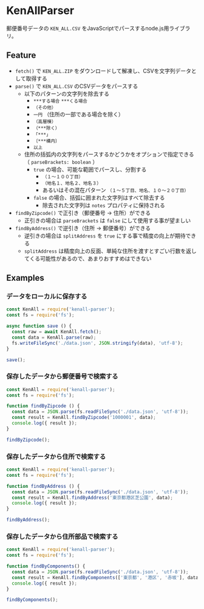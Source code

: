 # KenAllParser

郵便番号データの `KEN_ALL.CSV` をJavaScriptでパースするnode.js用ライブラリ。

## Feature

- `fetch()` で `KEN_ALL.ZIP` をダウンロードして解凍し、CSVを文字列データとして取得する
- `parse()` で `KEN_ALL.CSV` のCSVデータをパースする
  - 以下のパターンの文字列を除去する
    - `***する場合` `***くる場合`
    - `（その他）`
    - `一円` （住所の一部である場合を除く）
    - `（高層棟）`
    - `（***除く）`
    - `「***」`
    - `〔***構内〕`
    - `以上`
  - 住所の括弧内の文字列をパースするかどうかをオプションで指定できる（ `parseBrackets: boolean` ）
    - `true` の場合、可能な範囲でパースし、分割する
      - `（１～１００丁目）`
      - `（地名１、地名２、地名３）`
      - あるいはその混在パターン `（１～５丁目、地名、１０～２０丁目）`
    - `false` の場合、括弧に囲まれた文字列はすべて除去する
      - 除去された文字列は `notes` プロパティに保持される
- `findByZipcode()` で正引き（郵便番号 -> 住所）ができる
  - 正引きの場合は `parseBrackets` は `false` にして使用する事が望ましい
- `findByAddress()` で逆引き（住所 -> 郵便番号）ができる
  - 逆引きの場合は `splitAddress` を `true` にする事で精度の向上が期待できる
  - `splitAddress` は精度向上の反面、単純な住所を渡すとすごい行数を返してくる可能性があるので、あまりおすすめはできない


## Examples

### データをローカルに保存する

```js
const KenAll = require('kenall-parser');
const fs = require('fs');

async function save () {
  const raw = await KenAll.fetch();
  const data = KenAll.parse(raw);
  fs.writeFileSync('./data.json', JSON.stringify(data), 'utf-8');
}

save();
```

### 保存したデータから郵便番号で検索する

```js
const KenAll = require('kenall-parser');
const fs = require('fs');

function findByZipcode () {
  const data = JSON.parse(fs.readFileSync('./data.json', 'utf-8'));
  const result = KenAll.findByZipcode('1000001', data);
  console.log({ result });
}

findByZipcode();
```

### 保存したデータから住所で検索する

```js
const KenAll = require('kenall-parser');
const fs = require('fs');

function findByAddress () {
  const data = JSON.parse(fs.readFileSync('./data.json', 'utf-8'));
  const result = KenAll.findByAddress('東京都港区芝公園', data);
  console.log({ result });
}

findByAddress();
```

### 保存したデータから住所部品で検索する

```js
const KenAll = require('kenall-parser');
const fs = require('fs');

function findByComponents() {
  const data = JSON.parse(fs.readFileSync('./data.json', 'utf-8'));
  const result = KenAll.findByComponents(['東京都', '港区', '赤坂'], data);
  console.log({ result });
}

findByComponents();
```
